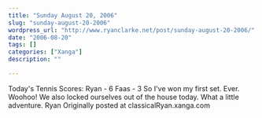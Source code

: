 ```yaml
---
title: "Sunday August 20, 2006"
slug: "sunday-august-20-2006"
wordpress_url: "http://www.ryanclarke.net/post/sunday-august-20-2006/"
date: "2006-08-20"
tags: []
categories: ["Xanga"]
description: ""

---
```


Today's Tennis Scores:
Ryan - 6
Faas - 3
So I've won my first set. Ever. Woohoo!
We also locked ourselves out of the house today. What a little adventure.
Ryan
Originally posted at classicalRyan.xanga.com
